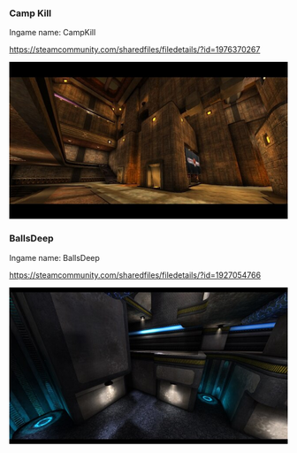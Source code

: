 ### Camp Kill

Ingame name: CampKill

https://steamcommunity.com/sharedfiles/filedetails/?id=1976370267

![Map image](_images/campkill.jpeg)

### BallsDeep

Ingame name: BallsDeep

https://steamcommunity.com/sharedfiles/filedetails/?id=1927054766

![Map image](_images/ballsdeep.jpeg)
